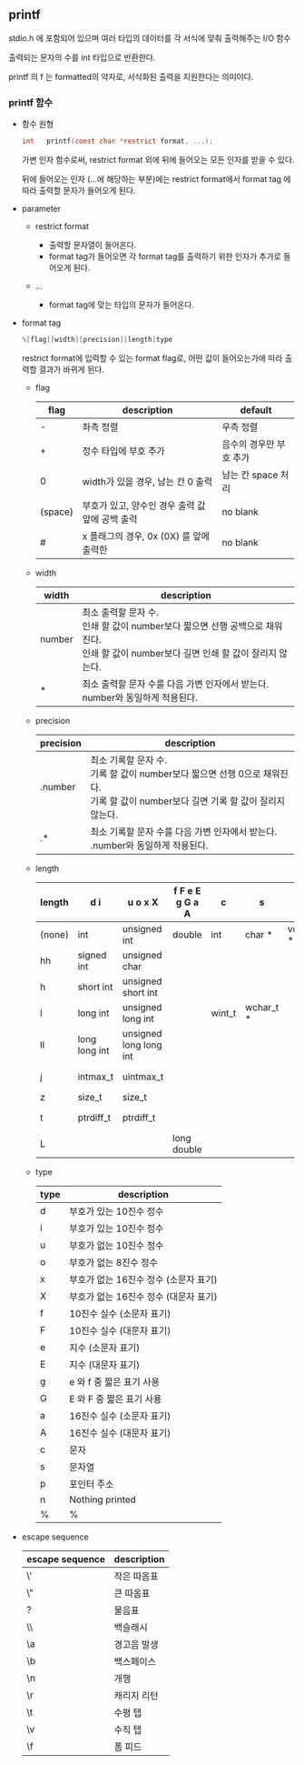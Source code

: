 ## printf

stdio.h 에 포함되어 있으며 여러 타입의 데이터를 각 서식에 맞춰 출력해주는 I/O 함수

출력되는 문자의 수를 int 타입으로 반환한다.

printf 의 f 는 formatted의 약자로, 서식화된 출력을 지원한다는 의미이다.

### printf 함수

- 함수 원형

  ```c
  int	printf(const char *restrict format, ...);
  ```

  가변 인자 함수로써, restrict format 외에 뒤에 들어오는 모든 인자를 받을 수 있다.

  뒤에 들어오는 인자 (...에 해당하는 부분)에는 restrict format에서 format tag 에 따라 출력할 문자가 들어오게 된다.

  

- parameter

  - restrict format
    - 출력할 문자열이 들어온다.
    - format tag가 들어오면 각 format tag를 출력하기 위한 인자가 추가로 들어오게 된다.
  - ...
    
    - format tag에 맞는 타입의 문자가 들어온다.
    
      

- format tag

  ```c
  %[flag][width][precision][length]type
  ```

  restrict format에 입력할 수 있는 format flag로, 어떤 값이 들어오는가에 따라 출력할 결과가 바뀌게 된다.

  - flag

    | flag    | description                                     | default                 |
    | ------- | ----------------------------------------------- | ----------------------- |
    | -       | 좌측 정렬                                       | 우측 정렬               |
    | +       | 정수 타입에 부호 추가                           | 음수의 경우만 부호 추가 |
    | 0       | width가 있을 경우, 남는 칸 0 출력               | 남는 칸 space 처리      |
    | (space) | 부호가 있고, 양수인 경우 출력 값 앞에 공백 출력 | no blank                |
    | #       | x 플래그의 경우, 0x (0X) 를 앞에 출력한         | no blank                |

  - width

    | width  | description                                                  |
    | ------ | ------------------------------------------------------------ |
    | number | 최소 출력할 문자 수.<br />인쇄 할 값이 number보다 짧으면 선행 공백으로 채워진다.<br />인쇄 할 값이 number보다 길면 인쇄 할 값이 잘리지 않는다. |
    | *      | 최소 출력할 문자 수를 다음 가변 인자에서 받는다.<br />number와 동일하게 적용된다. |

  - precision

    | precision | description                                                  |
    | --------- | ------------------------------------------------------------ |
    | .number   | 최소 기록할 문자 수.<br />기록 할 값이 number보다 짧으면 선행 0으로 채워진다.<br />기록 할 값이 number보다 길면 기록 할 값이 잘리지 않는다. |
    | .*        | 최소 기록할 문자 수를 다음 가변 인자에서 받는다.<br />.number와 동일하게 적용된다. |

  - length

    | length | d i           | u o x X                | f F e E g G a A | c      | s         | p      | n               |
    | ------ | ------------- | ---------------------- | --------------- | ------ | --------- | ------ | --------------- |
    | (none) | int           | unsigned int           | double          | int    | char *    | void * | int *           |
    | hh     | signed int    | unsigned char          |                 |        |           |        | signed char *   |
    | h      | short int     | unsigned short int     |                 |        |           |        | short int *     |
    | l      | long int      | unsigned long int      |                 | wint_t | wchar_t * |        | long int *      |
    | ll     | long long int | unsigned long long int |                 |        |           |        | long long int * |
    | j      | intmax_t      | uintmax_t              |                 |        |           |        | intmax_t *      |
    | z      | size_t        | size_t                 |                 |        |           |        | size_t *        |
    | t      | ptrdiff_t     | ptrdiff_t              |                 |        |           |        | ptrdiff_t *     |
    | L      |               |                        | long double     |        |           |        |                 |

  - type

    | type | description                           |
    | ---- | ------------------------------------- |
    | d    | 부호가 있는 10진수 정수               |
    | i    | 부호가 있는 10진수 정수               |
    | u    | 부호가 없는 10진수 정수               |
    | o    | 부호가 없는 8진수 정수                |
    | x    | 부호가 없는 16진수 정수 (소문자 표기) |
    | X    | 부호가 없는 16진수 정수 (대문자 표기) |
    | f    | 10진수 실수 (소문자 표기)             |
    | F    | 10진수 실수 (대문자 표기)             |
    | e    | 지수 (소문자 표기)                    |
    | E    | 지수 (대문자 표기)                    |
    | g    | e 와 f 중 짧은 표기 사용              |
    | G    | E 와 F 중 짧은 표기 사용              |
    | a    | 16진수 실수 (소문자 표기)             |
    | A    | 16진수 실수 (대문자 표기)             |
    | c    | 문자                                  |
    | s    | 문자열                                |
    | p    | 포인터 주소                           |
    | n    | Nothing printed                       |
    | %    | %                                     |
    
    

- escape sequence

  | escape sequence | description |
  | --------------- | ----------- |
  | \\'             | 작은 따옴표 |
  | \\"             | 큰 따옴표   |
  | \?              | 물음표      |
  | \\\             | 백슬래시    |
  | \a              | 경고음 발생 |
  | \b              | 백스페이스  |
  | \n              | 개행        |
  | \r              | 캐리지 리턴 |
  | \t              | 수평 탭     |
  | \v              | 수직 탭     |
  | \f              | 폼 피드     |
